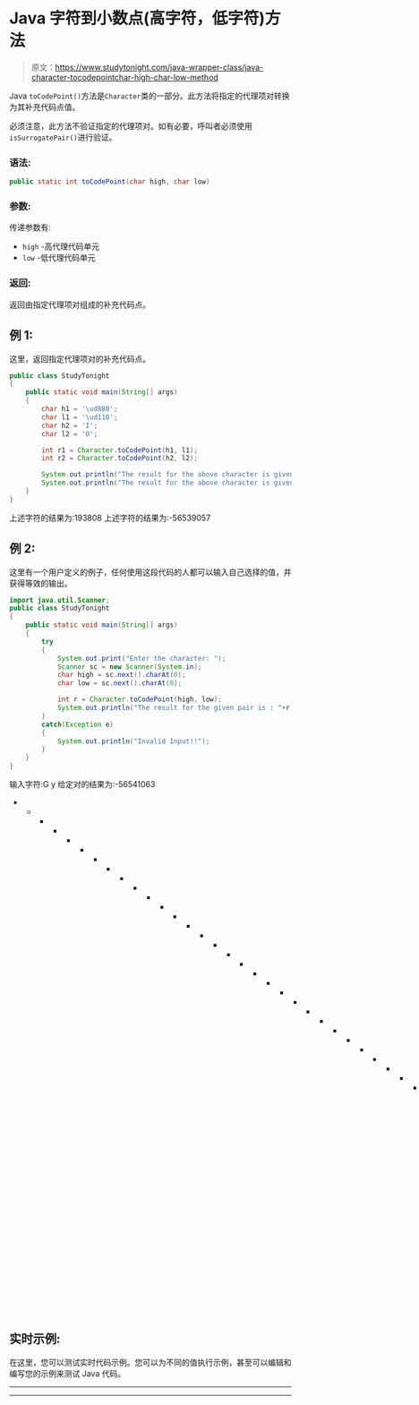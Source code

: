 # Java 字符到小数点(高字符，低字符)方法

> 原文：<https://www.studytonight.com/java-wrapper-class/java-character-tocodepointchar-high-char-low-method>

Java `toCodePoint()`方法是`Character`类的一部分。此方法将指定的代理项对转换为其补充代码点值。

必须注意，此方法不验证指定的代理项对。如有必要，呼叫者必须使用`isSurrogatePair()`进行验证。

### 语法:

```java
public static int toCodePoint(char high, char low)
```

### 参数:

传递参数有:

*   `high` -高代理代码单元
*   `low` -低代理代码单元

### 返回:

返回由指定代理项对组成的补充代码点。

## 例 1:

这里，返回指定代理项对的补充代码点。

```java
public class StudyTonight
{  
	public static void main(String[] args)
	{  
		char h1 = '\ud880';  
		char l1 = '\ud110';   
		char h2 = 'I';  
		char l2 = 'O';   

		int r1 = Character.toCodePoint(h1, l1);  
		int r2 = Character.toCodePoint(h2, l2);          

		System.out.println("The result for the above character is given as : "+r1);  
		System.out.println("The result for the above character is given as : "+r2);  
	}  
}
```

上述字符的结果为:193808
上述字符的结果为:-56539057

## 例 2:

这里有一个用户定义的例子，任何使用这段代码的人都可以输入自己选择的值，并获得等效的输出。

```java
import java.util.Scanner; 
public class StudyTonight
{  
	public static void main(String[] args)
	{  
		try
		{
			System.out.print("Enter the character: ");  
			Scanner sc = new Scanner(System.in);         
			char high = sc.next().charAt(0);  
			char low = sc.next().charAt(0);

			int r = Character.toCodePoint(high, low);
			System.out.println("The result for the given pair is : "+r);  
		}
		catch(Exception e)
		{
			System.out.println("Invalid Input!!");
		}
	}  
}
```

输入字符:G y
给定对的结果为:-56541063
* * * * * * * * * * * * * * * * * * * * * * * * * * * * * * * * * * * * *给定对的结果为:-56556487

## 实时示例:

在这里，您可以测试实时代码示例。您可以为不同的值执行示例，甚至可以编辑和编写您的示例来测试 Java 代码。

* * *

* * *